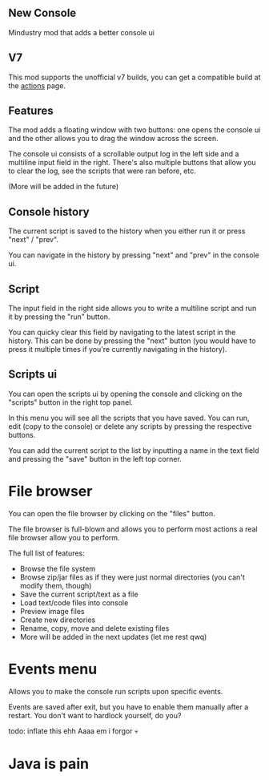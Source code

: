 ## New Console
Mindustry mod that adds a better console ui

## V7
This mod supports the unofficial v7 builds, you can get a compatible build at the [actions](https://github.com/mnemotechnician/new-console/actions) page.

## Features
The mod adds a floating window with two buttons: one opens the console ui and the other allows you to drag the window across the screen.

The console ui consists of a scrollable output log in the left side and a multiline input field in the right.
There's also multiple buttons that allow you to clear the log,
see the scripts that were ran before, etc.

(More will be added in the future)

## Console history
The current script is saved to the history when you either run it or
press "next" / "prev".

You can navigate in the history by pressing "next" and "prev" in the console ui.

## Script
The input field in the right side allows you to write a multiline script
and run it by pressing the "run" button.

You can quicky clear this field by navigating to the latest script in the history.
This can be done by pressing the "next" button (you would have to press it multiple times
if you're currently navigating in the history).

## Scripts ui
You can open the scripts ui by opening the console and clicking on the "scripts" button in the right top panel.

In this menu you will see all the scripts that you have saved.
You can run, edit (copy to the console) or delete any scripts by pressing the respective buttons.

You can add the current script to the list by inputting a
name in the text field and pressing the "save" button in the left top corner.

# File browser
You can open the file browser by clicking on the "files" button.

The file browser is full-blown and allows you to perform most actions a real file browser allow you to perform.

The full list of features:
* Browse the file system
* Browse zip/jar files as if they were just normal directories (you can't modify them, though)
* Save the current script/text as a file
* Load text/code files into console
* Preview image files
* Create new directories
* Rename, copy, move and delete existing files
* More will be added in the next updates (let me rest qwq)

# Events menu
Allows you to make the console run scripts upon specific events.

Events are saved after exit, but you have to enable them manually after a restart. You don't want to hardlock yourself, do you?

todo: inflate this ehh Aaaa em i forgor 💀

#
# Java is pain
